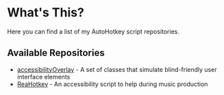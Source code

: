 # What's This?
Here you can find a list of my AutoHotkey script repositories.
## Available Repositories
* [accessibilityOverlay](https://github.com/MatejGolian/accessibilityOverlay/) - A set of classes that simulate blind-friendly user interface elements
* [ReaHotkey](https://github.com/MatejGolian/ReaHotkey/) - An accessibility script to help during music production
